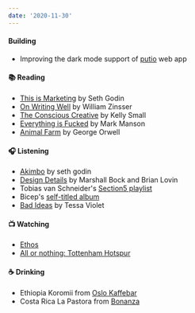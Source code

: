 ```yaml
---
date: '2020-11-30'
---
```


#### Building

- Improving the dark mode support of [putio](https://put.io) web app

#### 📚 Reading

- [This is Marketing](../books/this-is-marketing) by Seth Godin
- [On Writing Well](../books/on-writing-well) by William Zinsser
- [The Conscious Creative](../books/the-conscious-creative) by Kelly Small
- [Everything is Fucked](../books/everything-is-fucked) by Mark Manson
- [Animal Farm](../books/animal-farm) by George Orwell

#### 🎧 Listening

- [Akimbo](https://www.akimbo.link) by seth godin
- [Design Details](https://designdetails.fm) by Marshall Bock and Brian Lovin
- Tobias van Schneider's [Section5 playlist](https://open.spotify.com/album/4psDRFbIlUM1KUb1omccXo?si=I1V9iF0oRD2RlAK6rhrmtA)
- Bicep's [self-titled album](https://open.spotify.com/album/4psDRFbIlUM1KUb1omccXo?si=I1V9iF0oRD2RlAK6rhrmtA)
- [Bad Ideas](https://open.spotify.com/album/39y7WSuhOKLmxWP7ElwWFl?si=J_8iY29ITUCozs4-WpcHgg) by Tessa Violet

#### 📺 Watching

- [Ethos](https://www.imdb.com/title/tt11301642/)
- [All or nothing: Tottenham Hotspur](https://www.imdb.com/title/tt11188556)

#### ☕️ Drinking

- Ethiopia Koromii from [Oslo Kaffebar](../notes/coffee-bean-package-perfect)
- Costa Rica La Pastora from [Bonanza](../notes/coffee-bean-package-not-perfect)
